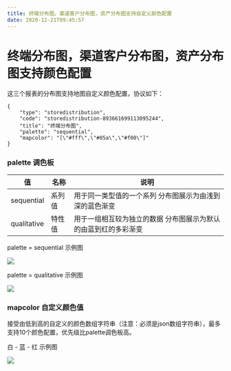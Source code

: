 ```yaml
---
title: 终端分布图，渠道客户分布图，资产分布图支持自定义颜色配置
date: 2020-12-21T09:45:57
---
```


# 终端分布图，渠道客户分布图，资产分布图支持颜色配置

这三个报表的分布图支持地图自定义颜色配置，协议如下：

```
{
    "type": "storedistribution",
    "code": "storedistribution-893661699113095244",
    "title": "终端分布图",
    "palette": "sequential",
    "mapcolor": "[\"#fff\",\"#05a\",\"#f00\"]"
}
```

### palette 调色板

|值|名称|说明|
|---|---|---|
|sequential|系列值|用于同一类型值的一个系列 分布图展示为由浅到深的蓝色渐变|
|qualitative|特性值|用于一组相互较为独立的数据 分布图展示为默认的由蓝到红的多彩渐变|

palette = sequential 示例图

![](http://apaas.wxchina.com:8881/wp-content/uploads/%E4%BC%81%E4%B8%9A%E5%BE%AE%E4%BF%A1%E6%88%AA%E5%9B%BE_16085160052278.png)

palette = qualitative 示例图

![](http://apaas.wxchina.com:8881/wp-content/uploads/%E4%BC%81%E4%B8%9A%E5%BE%AE%E4%BF%A1%E6%88%AA%E5%9B%BE_16085159364244.png)

### mapcolor 自定义颜色值

接受由低到高的自定义的颜色数组字符串（注意：必须是json数组字符串），最多支持10个颜色配置，优先级比palette调色板高。

白 - 蓝 - 红 示例图

![](http://apaas.wxchina.com:8881/wp-content/uploads/%E4%BC%81%E4%B8%9A%E5%BE%AE%E4%BF%A1%E6%88%AA%E5%9B%BE_16085163032933.png)